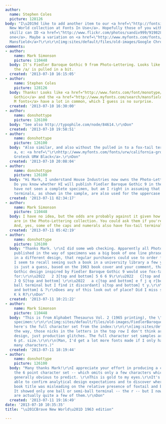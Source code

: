```yaml
---
author:
  name: Stephen Coles
  picture: 128126
body: "I\u2019d like to add another item to our <a href=\"http://fontsinuse.com/sets/5/brave-new-world\">Brave
  New World collection at Fonts In Use</a>. Hopefully those of you with photo font
  skillz can ID <a href=\"http://www.flickr.com/photos/sandiv999/9198280346/in/photostream/\">this
  one</a>. Maybe a variation on <a href=\"http://www.myfonts.com/fonts/filmotype/mansfield/?refby=typographica\">Filmotype
  Mansfield</a>?\r\n\r\n[img:sites/default/files/old-images/Google ChromeSnap012_4221.jpg]"
comments:
- author:
    name: Mark Simonson
    picture: 110448
  body: It's Fiedler Baroque Gothic 9 from Photo-Lettering. Looks like the top of
    the /a/ is pulled in a bit.
  created: '2013-07-10 16:15:05'
- author:
    name: Stephen Coles
    picture: 128126
  body: Thanks! Looks like <a href="http://www.fonts.com/font/monotype/pl-fiedler-gothic/bold">Fiedler
    Gothic</a> and the <a href="http://www.myfonts.com/search/mansfield/fonts/">Filmotype
    M fonts</a> have a lot in common, which I guess is no surprise.
  created: '2013-07-10 16:30:00'
- author:
    name: donshottype
    picture: 126100
  body: "See also http://typophile.com/node/84614.\r\nDon"
  created: '2013-07-10 19:58:51'
- author:
    name: donshottype
    picture: 126100
  body: "Also similar, and also without the pulled in to a fox-tail terminals on r,
    a, e: <a href=\"\r\nhttp://www.myfonts.com/fonts/urw/california-grotesk/urw-t-black/\">California
    Grotesk URW Black</a>.\r\nDon"
  created: '2013-07-10 20:08:04'
- author:
    name: donshottype
    picture: 126100
  body: "Hi Mark, I understand House Industries now owns the Photo-Lettering collection.
    Do you know whether HI will publish Fiedler Baroque Gothic 9 in the near future?\r\nI
    have not seen a complete specimen, but am I right in assuming that the fox-tail
    terminals, as shown in the sample, are also used for the uppercase and numerals?\r\nThanks\r\nDon"
  created: '2013-07-11 02:34:17'
- author:
    name: Mark Simonson
    picture: 110448
  body: I have no idea, but the odds are probably against it given how many fonts
    are in the Photo-Lettering collection. You could ask them if you're interested.
    And, yes, some of the caps and numerals also have fox-tail terminals.
  created: '2013-07-11 05:42:19'
- author:
    name: donshottype
    picture: 126100
  body: "Thanks Mark. \r\nI did some web checking. Apparently all Photo-Lettering
    published in the way of specimens was a big book of one line phrases, each composed
    in a different design, that regular purchasers could use to order from.  Also,
    I seem to recall seeing such a book in a university library a few years ago. \r\nThis
    is just a guess, based on the 1963 book cover and your comment, that a Fox-tail
    Gothic design inspired by Fiedler Baroque Gothic 9 would use fox-tail terminals
    for:\r\n\u2022   2 3[top and bottom] 5 6 6 9\r\n\u2022   C[top and bottom] G[top]
    J Q S[top and bottom] \r\n\u2022   a c[top and bottom] e f j q r[book title shows
    ball terminal but I find it discordant] s[top and bottom] t y.\r\n\u2022   $[top
    and bottom] & ?\r\nDoes any of this look out of place? Did I miss some -- perhaps
    K k R?\r\nDon"
  created: '2013-07-11 10:21:22'
- author:
    name: Mark Simonson
    picture: 110448
  body: "This is from Alphabet Thesaurus Vol. 2 (1965 printing), the \"one line\"
    specimen:\r\n\r\n[img:sites/default/files/old-images/FiedlerBaroqueGothic-oneline_6719.jpg]\r\n\r\nAnd
    here's the full character set from the index:\r\n\r\n[img:sites/default/files/old-images/FiedlerBaroqueGothic9-fullset_5564.jpg]\r\n\r\nBy
    the way, those nicks in the letters in the top row I don't think are part of the
    design, just production glitches. The full character set samples are tiny, about
    6 pt. size.\r\n\r\n(Man, I'd get a lot more fonts made if I only had to do that
    many characters.)"
  created: '2013-07-11 18:19:44'
- author:
    name: donshottype
    picture: 126100
  body: "Many thanks Mark!\r\nI appreciate your effort in producing a clean scan of
    the 6 point character set -- which omits only a few characters which seem seem
    generally obvious to predict. \r\nThis is gold to my eyes.\r\nIt's great to be
    able to confirm analytical design expectations and to discover where they erred.\r\nThe
    book title was misleading on the relative presence of foxtail and ball terminals.
    It showed only one ball or semi-ball terminal -- the r -- but I now see that there
    are actually quite a few of them.\r\nDon"
  created: '2013-07-11 19:16:49'
date: '2013-07-10 10:35:35'
title: "\u201CBrave New World\u201D 1963 edition"

---
```

